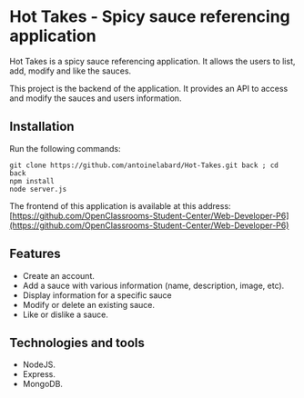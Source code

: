# Hot Takes - Spicy sauce referencing application

Hot Takes is a spicy sauce referencing application. It allows the users to list, add, modify and like the sauces. 

This project is the backend of the application. It provides an API to access and modify the sauces and users information.

## Installation

Run the following commands:

```shell
git clone https://github.com/antoinelabard/Hot-Takes.git back ; cd back
npm install
node server.js
```

The frontend of this application is available at this address: [https://github.com/OpenClassrooms-Student-Center/Web-Developer-P6](https://github.com/OpenClassrooms-Student-Center/Web-Developer-P6)

## Features

- Create an account.
- Add a sauce with various information (name, description, image, etc).
- Display information for a specific sauce
- Modify or delete an existing sauce.
- Like or dislike a sauce.

## Technologies and tools

- NodeJS.
- Express.
- MongoDB.

